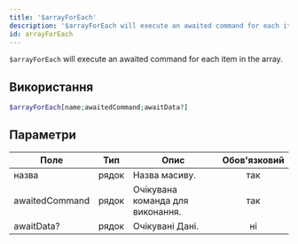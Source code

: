 ```yaml
---
title: '$arrayForEach'
description: '$arrayForEach will execute an awaited command for each item in the array.'
id: arrayForEach
---
```


`$arrayForEach` will execute an awaited command for each item in the array.

## Використання

```php
$arrayForEach[name;awaitedCommand;awaitData?]
```

## Параметри

| Поле           | Тип   | Опис                             | Обов'язковий |
| -------------- | ----- | -------------------------------- |:------------:|
| назва          | рядок | Назва масиву.                    |     так      |
| awaitedCommand | рядок | Очікувана команда для виконання. |     так      |
| awaitData?     | рядок | Очікувані Дані.                  |      ні      |